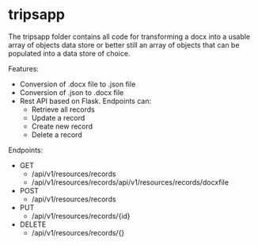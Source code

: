 # tripsapp

The tripsapp folder contains all code for transforming a docx into a usable array of objects data store or better still an array of objects that can be populated into a data store of choice.

Features:
  - Conversion of .docx file to .json file
  - Conversion of .json to .docx file
  - Rest API based on Flask. Endpoints can:
    * Retrieve all records 
    * Update a record
    * Create new record
    * Delete a record
    
    
Endpoints:

* GET     
  - /api/v1/resources/records
  - /api/v1/resources/records/api/v1/resources/records/docxfile
* POST    
  - /api/v1/resources/records
* PUT     
  - /api/v1/resources/records/{id}
* DELETE  
  - /api/v1/resources/records/{}
